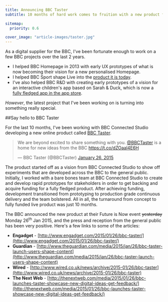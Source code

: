 ```yaml
---
title: Announcing BBC Taster
subtitle: 10 months of hard work comes to fruition with a new product for the BBC.

sitemap:
  priority: 0.6

cover_image: "article-images/taster.jpg"
---
```


As a digital supplier for the BBC, I've been fortunate enough to work on a few BBC projects over the last 2 years.

<!--more-->

- I helped BBC Homepage in 2013 with early UX prototypes of what is now becoming their vision for a new personalised Homepage.
- I helped BBC Sport shape Live into the [product it is today](http://www.bbc.co.uk/sport/live/football/30517006).
- I've also helped BBC R&D with creating early prototypes of a vision for an interactive children's app based on Sarah &amp; Duck, which is now a [fully fledged app in the app store](https://itunes.apple.com/gb/app/sarah-duck-day-at-the-park/id942926747).

*However*, the latest project that I've been working on is turning into something really special.

##Say hello to BBC Taster

For the last 10 months, I've been working with BBC Connected Studio developing a new online product called [BBC Taster](http://bbc.co.uk/taster).

<blockquote class="twitter-tweet" lang="en"><p>We are beyond excited to share something with you. <a href="https://twitter.com/BBCTaster">@BBCTaster</a> is a home for new ideas from the BBC&#10;<a href="https://t.co/dZOaal4E6H">https://t.co/dZOaal4E6H</a></p>&mdash; BBC Taster (@BBCTaster) <a href="https://twitter.com/BBCTaster/status/559644934056079360">January 26, 2015</a></blockquote>
<script async src="//platform.twitter.com/widgets.js" charset="utf-8"></script>

The product started off as a vision from BBC Connected Studio to show off experiments that are developed across the BBC to the general public. Initially, I worked with a bare bones team at BBC Connected Studio to create and develop rapid prototypes for stakeholders in order to get backing and acquire funding for a fully fledged product. After achieving funding, development transitioned from prototyping to production grade continuous delivery and the team bolstered. All in all, the turnaround from concept to fully funded live product was just 10 months.

The BBC announced the new product at their Future is Now event <s>yesterday</s> Monday 26<sup>th</sup> Jan 2015, and the press and reception from the general public has been very positive. Here's a few links to some of the articles:

- **Engadget** - [http://www.engadget.com/2015/01/26/bbc-taster/](http://www.engadget.com/2015/01/26/bbc-taster/)
- **Guardian** - [http://www.theguardian.com/media/2015/jan/26/bbc-taster-launch-users-shape-content](http://www.theguardian.com/media/2015/jan/26/bbc-taster-launch-users-shape-content)
- **Wired** - [http://www.wired.co.uk/news/archive/2015-01/26/bbc-taster](http://www.wired.co.uk/news/archive/2015-01/26/bbc-taster)
- **The Next Web** - [http://thenextweb.com/media/2015/01/26/bbc-launches-taster-showcase-new-digital-ideas-get-feedback/](http://thenextweb.com/media/2015/01/26/bbc-launches-taster-showcase-new-digital-ideas-get-feedback/)

